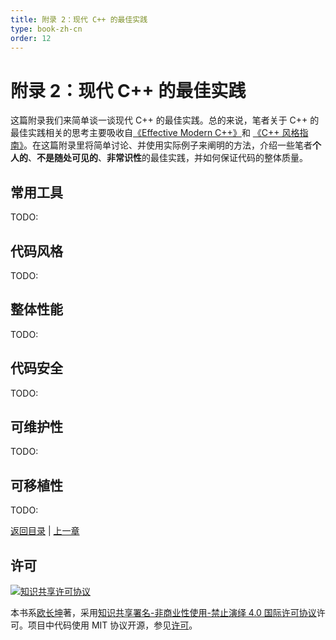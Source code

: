 ```yaml
---
title: 附录 2：现代 C++ 的最佳实践
type: book-zh-cn
order: 12
---
```


# 附录 2：现代 C++ 的最佳实践

这篇附录我们来简单谈一谈现代 C++ 的最佳实践。总的来说，笔者关于 C++ 的最佳实践相关的思考主要吸收自[《Effective Modern C++》](https://www.amazon.cn/dp/B016OFO492/ref=sr_1_3?ie=UTF8&qid=1525613457&sr=8-3&keywords=Effective+C%2B%2B)和 [《C++ 风格指南》](http://zh-google-styleguide.readthedocs.io/en/latest/google-cpp-styleguide/contents/)。在这篇附录里将简单讨论、并使用实际例子来阐明的方法，介绍一些笔者**个人的**、**不是随处可见的**、**非常识性**的最佳实践，并如何保证代码的整体质量。

## 常用工具

TODO:

## 代码风格

TODO:

## 整体性能

TODO:

## 代码安全

TODO:

## 可维护性

TODO:

## 可移植性

TODO:

[返回目录](./toc.md) | [上一章](./11-appendix1.md)

## 许可

<a rel="license" href="https://creativecommons.org/licenses/by-nc-nd/4.0/"><img alt="知识共享许可协议" style="border-width:0" src="https://i.creativecommons.org/l/by-nc-nd/4.0/80x15.png" /></a>

本书系[欧长坤](https://github.com/changkun)著，采用[知识共享署名-非商业性使用-禁止演绎 4.0 国际许可协议](https://creativecommons.org/licenses/by-nc-nd/4.0/)许可。项目中代码使用 MIT 协议开源，参见[许可](../../LICENSE)。